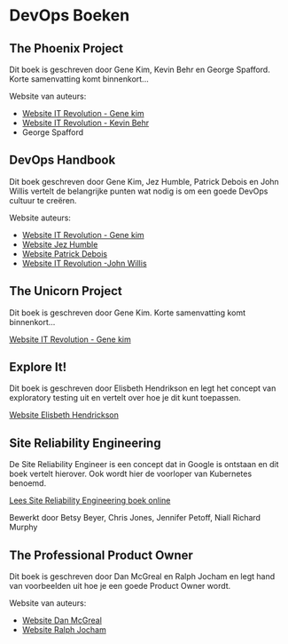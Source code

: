 # DevOps Boeken

## The Phoenix Project 
Dit boek is geschreven door Gene Kim, Kevin Behr en George Spafford.
Korte samenvatting komt binnenkort...


Website van auteurs:
* [Website IT Revolution - Gene kim](https://itrevolution.com/author/gene-kim/)
* [Website IT Revolution - Kevin Behr](https://itrevolution.com/author/kevin-behr/)
* George Spafford



## DevOps Handbook 

Dit boek geschreven door Gene Kim, Jez Humble, Patrick Debois en John Willis vertelt de belangrijke punten wat nodig is om een goede DevOps cultuur te creëren.

Website auteurs:
* [Website IT Revolution - Gene kim](https://itrevolution.com/author/gene-kim/)
* [Website Jez Humble](https://continuousdelivery.com/)
* [Website Patrick Debois](https://www.jedi.be/)
* [Website IT Revolution -John Willis](https://itrevolution.com/author/john-willis/)




## The Unicorn Project

Dit boek is geschreven door Gene Kim.
Korte samenvatting komt binnenkort...


[Website IT Revolution - Gene kim](https://itrevolution.com/author/gene-kim/)

## Explore It!

Dit boek is geschreven door Elisbeth Hendrikson en legt het concept van exploratory testing uit en vertelt over hoe je dit kunt toepassen.

[Website Elisbeth Hendrickson](https://curiousduck.io)


## Site Reliability Engineering 

De Site Reliability Engineer is een concept dat in Google is ontstaan en dit boek vertelt hierover. Ook wordt hier de voorloper van Kubernetes benoemd.

[Lees Site Reliability Engineering boek online](https://sre.google/sre-book/table-of-contents/)

Bewerkt door Betsy Beyer, Chris Jones, Jennifer Petoff, Niall Richard Murphy


## The Professional Product Owner 

Dit boek is geschreven door Dan McGreal en Ralph Jocham en legt hand van voorbeelden uit hoe je een goede Product Owner wordt.

Website van auteurs:
* [Website Dan McGreal](https://www.scrum.org/user/don-mcgreal)
* [Website Ralph Jocham](https://effectiveagile.com/staff/ralph-jocham/)
